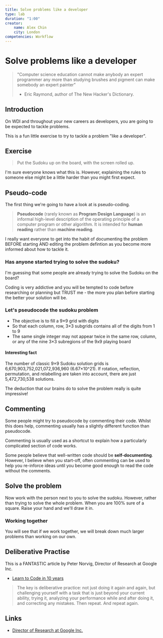 ```yaml
---
title: Solve problems like a developer
type: lab
duration: "1:00"
creator:
    name: Alex Chin
    city: London
competencies: Workflow
---
```


# Solve problems like a developer

> "Computer science education cannot make anybody an expert programmer any more than studying brushes and pigment can make somebody an expert painter"
> - Eric Raymond, author of The New Hacker's Dictionary.

## Introduction

On WDI and throughout your new careers as developers, you are going to be expected to tackle problems.

This is a fun little exercise to try to tackle a problem "like a developer".

## Exercise

> Put the Sudoku up on the board, with the screen rolled up.

I'm sure everyone knows what this is. However, explaining the rules to someone else might be a little harder than you might first expect.

## Pseudo-code

The first thing we're going to have a look at is pseudo-coding.

> **Pseudocode** (rarely known as **Program Design Language**) is an informal high-level description of the operating principle of a computer program or other algorithm. It is intended for **human reading** rather than **machine reading**.

I really want everyone to get into the habit of documenting the problem BEFORE starting AND editing the problem defintion as you become more informed about how to tackle it.

### Has anyone started trying to solve the sudoku? 

I'm guessing that some people are already trying to solve the Sudoku on the board?

Coding is very addictive and you will be tempted to code before researching or planning but TRUST me - the more you plan before starting the better your solution will be. 

### Let's pseudocode the sudoku problem

- The objective is to fill a 9×9 grid with digits 
- So that each column, row, 3×3 subgrids contains all of the digits from 1 to 9
- The same single integer may not appear twice in the same row, column, or any of the nine 3×3 subregions of the 9x9 playing board

#### Interesting fact

The number of classic 9×9 Sudoku solution grids is 6,670,903,752,021,072,936,960 (6.67×10^21). If rotation, reflection, permutation, and relabelling are taken into account, there are just 5,472,730,538 solutions.

The deduction that our brains do to solve the problem really is quite impressive!

## Commenting

Some people might try to pseudocode by commenting their code. Whilst this does help, commenting usually has a slightly different function than pseudocode. 

Commenting is usually used as a shortcut to explain how a particularly complicated section of code works. 

Some people believe that well-written code should be **self-documenting**. However, I believe when you start-off, often commenting can be used to help you re-inforce ideas until you become good enough to read the code without the comments. 

## Solve the problem

Now work with the person next to you to solve the sudoku. However, rather than trying to solve the whole problem. When you are 100% sure of a square. Raise your hand and we'll draw it in.

### Working together

You will see that if we work together, we will break down much larger problems than working on our own.

## Deliberative Practise 

This is a FANTASTIC article by Peter Norvig, Director of Research at Google Inc.

- [Learn to Code in 10 years](http://norvig.com/21-days.html)

> The key is deliberative practice: not just doing it again and again, but challenging yourself with a task that is just beyond your current ability, trying it, analyzing your performance while and after doing it, and correcting any mistakes. Then repeat. And repeat again.

## Links

- [Director of Research at Google Inc.](http://norvig.com/sudoku.html)